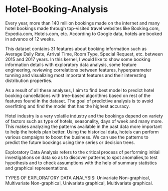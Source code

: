 # Hotel-Booking-Analysis

Every year, more than 140 million bookings made on the internet and many hotel bookings made through top-visited travel websites like Booking.com, Expedia.com, Hotels.com, etc. According to Google data, hotels are booked in advance of 12 weeks. 

This dataset contains 31 features about booking information such as Average Daily Rate, Arrival Time, Room Type, Special Request, etc. between 2015 and 2017 years. In this kernel, I would like to show some booking information details with exploratory data analysis, some feature engineering, reviewing correlations between features, hyperparameter tunning and visualizing most important features and their interesting distribution properties. 

As a result of all these analyses, I aim to find best model to predict hotel booking cancellations with tree-based algorithms based on rest of the features found in the dataset. 
The goal of predictive analysis is to avoid overfitting and find the model that has the highest accuracy. 

Hotel industry is a very volatile industry and the bookings depend on variety of factors such as type of hotels, seasonality, days of week and many more. This makes analyzing the patterns available in the past data more important to help the hotels plan better. Using the historical data, hotels can perform various campaigns to boost the business. We can use the patterns to predict the future bookings using time series or decision trees.

Exploratory Data Analysis refers to the critical process of performing initial investigations on data so as to discover patterns,to spot anomalies,to test hypothesis and to check assumptions with the help of summary statistics and graphical representations.

TYPES OF EXPLORATORY DATA ANALYSIS: Univariate Non-graphical, Multivariate Non-graphical, Univariate graphical, Multivariate graphical.
